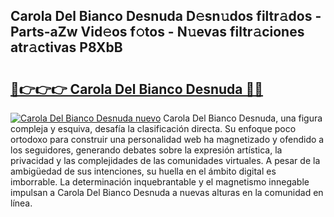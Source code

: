 ## Carola Del Bianco Desnuda D𝚎sn𝚞dos filtr𝚊dos - Parts-aZw Vid𝚎os f𝚘tos - N𝚞evas filtr𝚊ciones atr𝚊ctivas P8XbB

# <h2><a href="http://mb3ovc8.tromn.icu/?c=Carola+Del+Bianco+Desnuda">🔗👉👉👉 Carola Del Bianco Desnuda 🔗🔗</a></h2>

[![Carola Del Bianco Desnuda nuevo](https://i.imgur.com/pEAQMta.gif)](http://mb3ovc8.tromn.icu/?c=Carola+Del+Bianco+Desnuda)
Carola Del Bianco Desnuda, una figura compleja y esquiva, desafía la clasificación directa. Su enfoque poco ortodoxo para construir una personalidad web ha magnetizado y ofendido a los seguidores, generando debates sobre la expresión artística, la privacidad y las complejidades de las comunidades virtuales. A pesar de la ambigüedad de sus intenciones, su huella en el ámbito digital es imborrable. La determinación inquebrantable y el magnetismo innegable impulsan a Carola Del Bianco Desnuda a nuevas alturas en la comunidad en línea.
